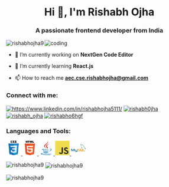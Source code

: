 <h1 align="center">Hi 👋, I'm Rishabh Ojha</h1>
<h3 align="center">A passionate frontend developer from India</h3>
<img align="right" alt="coding" width="400" src="https://user-images.githubusercontent.com/55389276/140866485-8fb1c876-9a8f-4d6a-98dc-08c4981eaf70.gif">

<p align="left"> <img src="https://komarev.com/ghpvc/?username=rishabhojha9&label=Profile%20views&color=0e75b6&style=flat" alt="rishabhojha9" /> </p>

- 🔭 I’m currently working on **NextGen Code Editor**

- 🌱 I’m currently learning **React.js**

- 📫 How to reach me **aec.cse.rishabhojha@gmail.com**

<h3 align="left">Connect with me:</h3>
<p align="left">
<a href="https://www.linkedin.com/in/rishabhojha5111/" target="blank"><img align="center" src="https://raw.githubusercontent.com/rahuldkjain/github-profile-readme-generator/master/src/images/icons/Social/linked-in-alt.svg" alt="https://www.linkedin.com/in/rishabhojha5111/" height="30" width="40" /></a>
<a href="https://instagram.com/rishabh.0jha" target="blank"><img align="center" src="https://raw.githubusercontent.com/rahuldkjain/github-profile-readme-generator/master/src/images/icons/Social/instagram.svg" alt="rishabh0jha" height="30" width="40" /></a>
<a href="https://www.leetcode.com/Rishabh_Ojha" target="blank"><img align="center" src="https://raw.githubusercontent.com/rahuldkjain/github-profile-readme-generator/master/src/images/icons/Social/leet-code.svg" alt="rishabh_ojha" height="30" width="40" /></a>
<a href="https://auth.geeksforgeeks.org/user/rishabho6hgf" target="blank"><img align="center" src="https://raw.githubusercontent.com/rahuldkjain/github-profile-readme-generator/master/src/images/icons/Social/geeks-for-geeks.svg" alt="rishabho6hgf" height="30" width="40" /></a>
</p>

<h3 align="left">Languages and Tools:</h3>
<p align="left"> <a href="https://www.w3schools.com/css/" target="_blank" rel="noreferrer"> <img src="https://raw.githubusercontent.com/devicons/devicon/master/icons/css3/css3-original-wordmark.svg" alt="css3" width="40" height="40"/> </a> <a href="https://www.w3.org/html/" target="_blank" rel="noreferrer"> <img src="https://raw.githubusercontent.com/devicons/devicon/master/icons/html5/html5-original-wordmark.svg" alt="html5" width="40" height="40"/> </a> <a href="https://www.java.com" target="_blank" rel="noreferrer"> <img src="https://raw.githubusercontent.com/devicons/devicon/master/icons/java/java-original.svg" alt="java" width="40" height="40"/> </a> <a href="https://developer.mozilla.org/en-US/docs/Web/JavaScript" target="_blank" rel="noreferrer"> <img src="https://raw.githubusercontent.com/devicons/devicon/master/icons/javascript/javascript-original.svg" alt="javascript" width="40" height="40"/> </a> <a href="https://www.mysql.com/" target="_blank" rel="noreferrer"> <img src="https://raw.githubusercontent.com/devicons/devicon/master/icons/mysql/mysql-original-wordmark.svg" alt="mysql" width="40" height="40"/> </a> </p>

<p><img align="left" src="https://github-readme-stats.vercel.app/api/top-langs?username=rishabhojha9&show_icons=true&locale=en&layout=compact" alt="rishabhojha9" /></p>

<p>&nbsp;<img align="center" src="https://github-readme-stats.vercel.app/api?username=rishabhojha9&show_icons=true&locale=en" alt="rishabhojha9" /></p>

<p><img align="center" src="https://github-readme-streak-stats.herokuapp.com/?user=rishabhojha9&" alt="rishabhojha9" /></p>
